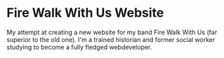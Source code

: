 # Fire Walk With Us Website
My attempt at creating a new website for my band Fire Walk With Us (far superior to the old one). I'm a trained historian and former social worker studying to become a fully fledged webdeveloper.
